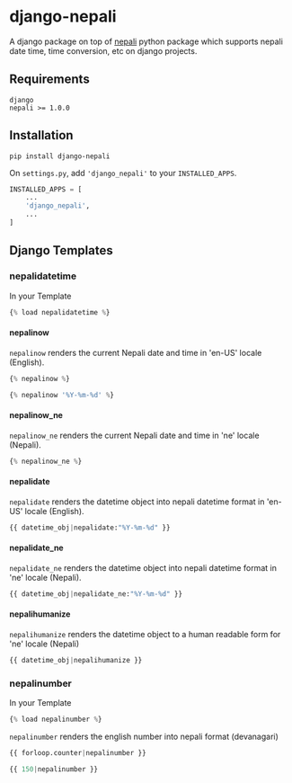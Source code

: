 # django-nepali

A django package on top of [nepali](https://github.com/opensource-nepal/py-nepali/) python package which supports nepali date time, time conversion, etc on django projects.

## Requirements

    django
    nepali >= 1.0.0

## Installation

    pip install django-nepali

On `settings.py`, add `'django_nepali'` to your `INSTALLED_APPS`.

```python
INSTALLED_APPS = [
    ...
    'django_nepali',
    ...
]
```

## Django Templates

### nepalidatetime

In your Template

```python
{% load nepalidatetime %}
```

#### nepalinow

`nepalinow` renders the current Nepali date and time in 'en-US' locale (English).

```python
{% nepalinow %}
```

```python
{% nepalinow '%Y-%m-%d' %}
```

#### nepalinow_ne

`nepalinow_ne` renders the current Nepali date and time in 'ne' locale (Nepali).

```python
{% nepalinow_ne %}
```

#### nepalidate

`nepalidate` renders the datetime object into nepali datetime format in 'en-US' locale (English).

```python
{{ datetime_obj|nepalidate:"%Y-%m-%d" }}
```

#### nepalidate_ne

`nepalidate_ne` renders the datetime object into nepali datetime format in 'ne' locale (Nepali).

```python
{{ datetime_obj|nepalidate_ne:"%Y-%m-%d" }}
```

#### nepalihumanize

`nepalihumanize` renders the datetime object to a human readable form for 'ne' locale (Nepali)

```python
{{ datetime_obj|nepalihumanize }}
```

### nepalinumber

In your Template

```python
{% load nepalinumber %}
```

`nepalinumber` renders the english number into nepali format (devanagari)

```python
{{ forloop.counter|nepalinumber }}

{{ 150|nepalinumber }}
```

